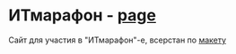 # ИТмарафон - [page](https://mitfart.github.io/UAC.ITMaraphone/)

Сайт для участия в "ИТмарафон"-е, всерстан по [макету](https://www.figma.com/file/xRPbcZkBVOEgHh5MeoUYCa/%25D0%2598%25D0%25A2-%25D0%259C%25D0%25B0%25D1%2580%25D0%25B0%25D1%2584%25D0%25BE%25)
 
